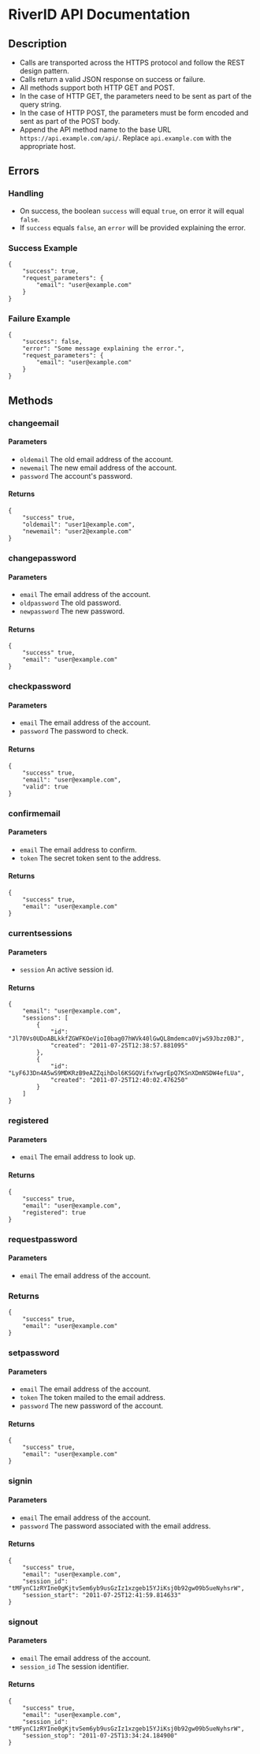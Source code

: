 # RiverID API Documentation

## Description

* Calls are transported across the HTTPS protocol and follow the REST design pattern.
* Calls return a valid JSON response on success or failure.
* All methods support both HTTP GET and POST.
* In the case of HTTP GET, the parameters need to be sent as part of the query string.
* In the case of HTTP POST, the parameters must be form encoded and sent as part of the POST body.
* Append the API method name to the base URL `https://api.example.com/api/`. Replace `api.example.com` with the appropriate host.

## Errors

### Handling

* On success, the boolean `success` will equal `true`, on error it will equal `false`.
* If `success` equals `false`, an `error` will be provided explaining the error.

### Success Example

    {
        "success": true,
        "request_parameters": {
            "email": "user@example.com"
        }
    }

### Failure Example

    {
        "success": false,
        "error": "Some message explaining the error.",
        "request_parameters": {
            "email": "user@example.com"
        }
    }

## Methods

### changeemail

#### Parameters

* `oldemail` The old email address of the account.
* `newemail` The new email address of the account.
* `password` The account's password.

#### Returns

    {
        "success" true,
        "oldemail": "user1@example.com",
        "newemail": "user2@example.com"
    }

### changepassword

#### Parameters

* `email` The email address of the account.
* `oldpassword` The old password.
* `newpassword` The new password.

#### Returns

    {
        "success" true,
        "email": "user@example.com"
    }

### checkpassword

#### Parameters

* `email` The email address of the account.
* `password` The password to check.

#### Returns

    {
        "success" true,
        "email": "user@example.com",
        "valid": true
    }

### confirmemail

#### Parameters

* `email` The email address to confirm.
* `token` The secret token sent to the address.

#### Returns

    {
        "success" true,
        "email": "user@example.com"
    }

### currentsessions

#### Parameters

* `session` An active session id.

#### Returns

    {
        "email": "user@example.com",
        "sessions": [
            {
                "id": "Jl70Vs0UDoABLkkfZGWFKOeVioI0bag07hWVk40lGwQL8mdemca0VjwS9Jbzz0BJ",
                "created": "2011-07-25T12:38:57.881095"
            },
            {
                "id": "LyF6J3Dn4A5wS9MDKRzB9eAZZqihDol6KSGQVifxYwgrEpQ7KSnXDmNSDW4efLUa",
                "created": "2011-07-25T12:40:02.476250"
            }
        ]
    }

### registered

#### Parameters

* `email` The email address to look up.

#### Returns

    {
        "success" true,
        "email": "user@example.com",
        "registered": true
    }

### requestpassword

#### Parameters

* `email` The email address of the account.

### Returns

    {
        "success" true,
        "email": "user@example.com"
    }

### setpassword

#### Parameters

* `email` The email address of the account.
* `token` The token mailed to the email address.
* `password` The new password of the account.

#### Returns

    {
        "success" true,
        "email": "user@example.com"
    }

### signin

#### Parameters

* `email` The email address of the account.
* `password` The password associated with the email address.

#### Returns

    {
        "success" true,
        "email": "user@example.com",
        "session_id": "tMFynC1zRYIne0gKjtvSem6yb9usGzIz1xzgeb15YJiKsj0b92gw09b5ueNyhsrW",
        "session_start": "2011-07-25T12:41:59.814633"
    }

### signout

#### Parameters

* `email` The email address of the account.
* `session_id` The session identifier.

#### Returns

    {
        "success" true,
        "email": "user@example.com",
        "session_id": "tMFynC1zRYIne0gKjtvSem6yb9usGzIz1xzgeb15YJiKsj0b92gw09b5ueNyhsrW",
        "session_stop": "2011-07-25T13:34:24.184900"
    }
